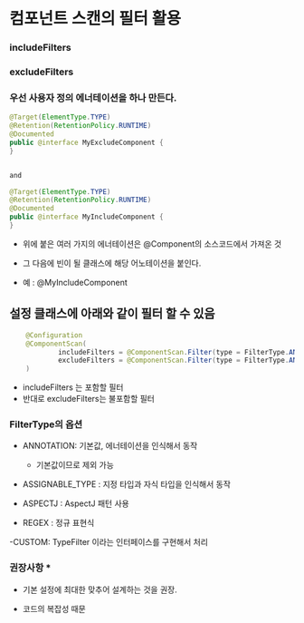 # 컴포넌트 스캔의 필터 활용

### includeFilters
### excludeFilters

### 우선 사용자 정의 에너테이션을 하나 만든다.

```java
@Target(ElementType.TYPE)
@Retention(RetentionPolicy.RUNTIME)
@Documented
public @interface MyExcludeComponent {
}


and

@Target(ElementType.TYPE)
@Retention(RetentionPolicy.RUNTIME)
@Documented
public @interface MyIncludeComponent {
}
```

* 위에 붙은 여러 가지의 에너테이션은 @Component의 소스코드에서 가져온 것

* 그 다음에 빈이 될 클래스에 해당 어노테이션을 붙인다.
* 예 : @MyIncludeComponent

## 설정 클래스에 아래와 같이 필터 할 수 있음

``` java
    @Configuration
    @ComponentScan(
            includeFilters = @ComponentScan.Filter(type = FilterType.ANNOTATION, classes = MyIncludeComponent.class),
            excludeFilters = @ComponentScan.Filter(type = FilterType.ANNOTATION, classes = MyExcludeComponent.class)
    ) 
```
- includeFilters 는 포함할 필터
- 반대로 excludeFilters는 불포함할 필터



### FilterType의 옵션
- ANNOTATION: 기본값, 에너테이션을 인식해서 동작
  - 기본값이므로 제외 가능

- ASSIGNABLE_TYPE : 지정 타입과 자식 타입을 인식해서 동작

- ASPECTJ : AspectJ 패턴 사용

- REGEX : 정규 표현식

-CUSTOM: TypeFilter 이라는 인터페이스를 구현해서 처리


### 권장사항 *
* 기본 설정에 최대한 맞추어 설계하는 것을 권장.
- 코드의 복잡성 때문